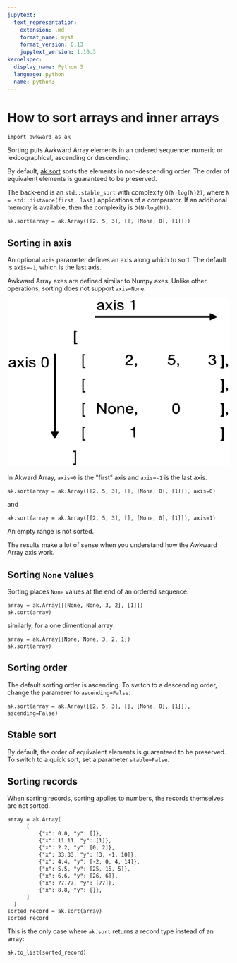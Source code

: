 ```yaml
---
jupytext:
  text_representation:
    extension: .md
    format_name: myst
    format_version: 0.13
    jupytext_version: 1.10.3
kernelspec:
  display_name: Python 3
  language: python
  name: python3
---
```


How to sort arrays and inner arrays
===================================

```{code-cell} ipython3
import awkward as ak
```

Sorting puts Awkward Array elements in an ordered sequence: numeric or lexicographical, ascending or descending.

By default, [ak.sort](https://awkward-array.readthedocs.io/en/latest/_auto/ak.sort.html) sorts the elements in non-descending order. The order of equivalent elements is guaranteed to be preserved.

The back-end is an `std::stable_sort` with complexity `O(N·log(N)2)`, where `N = std::distance(first, last)` applications of a comparator. If an additional memory is available, then the complexity is `O(N·log(N))`.

```{code-cell} ipython3
ak.sort(array = ak.Array([[2, 5, 3], [], [None, 0], [1]]))
```

Sorting in axis
---------------

An optional `axis` parameter defines an axis along which to sort. The default is `axis=-1`, which is the last axis.

Awkward Array axes are defined similar to Numpy axes. Unlike other operations, sorting does not support `axis=None`.

[![Sorting axis](img/sorting-axis.svg)](img/sorting-axis.svg)

In Akward Array, `axis=0` is the "first" axis and `axis=-1` is the last axis.

```{code-cell} ipython3
ak.sort(array = ak.Array([[2, 5, 3], [], [None, 0], [1]]), axis=0)
```

and

```{code-cell} ipython3
ak.sort(array = ak.Array([[2, 5, 3], [], [None, 0], [1]]), axis=1)
```
An empty range is not sorted.

The results make a lot of sense when you understand how the Awkward Array axis work.

Sorting `None` values
---------------------

Sorting places `None` values at the end of an ordered sequence.

```{code-cell} ipython3
array = ak.Array([[None, None, 3, 2], [1]])
ak.sort(array)
```
similarly, for a one dimentional array:

```{code-cell} ipython3
array = ak.Array([None, None, 3, 2, 1])
ak.sort(array)
```

Sorting order
-------------

The default sorting order is ascending. To switch to a descending order, change the paramerer to `ascending=False`:

```{code-cell} ipython3
ak.sort(array = ak.Array([[2, 5, 3], [], [None, 0], [1]]), ascending=False)
```

Stable sort
-----------

By default, the order of equivalent elements is guaranteed to be preserved. To switch to a quick sort, set a parameter `stable=False`.

Sorting records
---------------

When sorting records, sorting applies to numbers, the records themselves are not sorted.

```{code-cell} ipython3
array = ak.Array(
      [
          {"x": 0.0, "y": []},
          {"x": 11.11, "y": [1]},
          {"x": 2.2, "y": [0, 2]},
          {"x": 33.33, "y": [3, -1, 10]},
          {"x": 4.4, "y": [-2, 0, 4, 14]},
          {"x": 5.5, "y": [25, 15, 5]},
          {"x": 6.6, "y": [26, 6]},
          {"x": 77.77, "y": [77]},
          {"x": 8.8, "y": []},
      ]
  )
sorted_record = ak.sort(array)
sorted_record
```

This is the only case where `ak.sort` returns a record type instead of an array:

```{code-cell} ipython3
ak.to_list(sorted_record)
```
